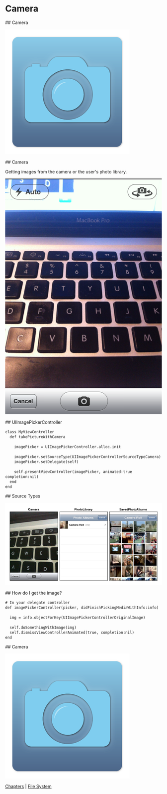 # Camera

<slide>
## Camera

![](camera.png "Camera") 

</slide>

<slide>
## Camera

Getting images from the camera or the user's photo library.

![](imagepicker.png "Camera") 

</slide>
    
<slide>
## UIImagePickerController

    class MyViewController
      def takePictureWithCamera

        imagePicker = UIImagePickerController.alloc.init
        
        imagePicker.setSourceType(UIImagePickerControllerSourceTypeCamera)
        imagePicker.setDelegate(self)
        
        self.presentViewController(imagePicker, animated:true completion:nil)
      end
    end

</slide>

<slide>
## Source Types

![](types.png "Types") 

</slide>

<slide>
## How do I get the image?

    # In your delegate controller
    def imagePickerController(picker, didFinishPickingMediaWithInfo:info)

      img = info.objectForKey(UIImagePickerControllerOriginalImage)

      self.doSomethingWithImage(img)    
      self.dismissViewControllerAnimated(true, completion:nil)
    end

</slide>


<slide>
## Camera

![](camera.png "Camera") 

[Chapters](../reveal.html) | 
[File System](../18-Filesystem/reveal.html)

</slide>
